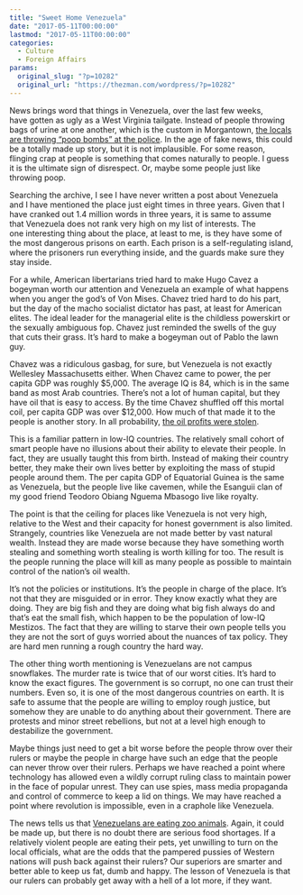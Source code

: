 ```yaml
---
title: "Sweet Home Venezuela"
date: "2017-05-11T00:00:00"
lastmod: "2017-05-11T00:00:00"
categories:
  - Culture
  - Foreign Affairs
params:
  original_slug: "?p=10282"
  original_url: "https://thezman.com/wordpress/?p=10282"
---
```


News brings word that things in Venezuela, over the last few weeks,
have gotten as ugly as a West Virginia tailgate. Instead of people
throwing bags of urine at one another, which is the custom in
Morgantown, <a
href="http://www.foxnews.com/world/2017/05/09/venezuelans-new-weapon-against-riot-police-poopootov-cocktails.html"
rel="noopener noreferrer" target="_blank">the locals are throwing “poop
bombs” at the police</a>. In the age of fake news, this could be a
totally made up story, but it is not implausible. For some reason,
flinging crap at people is something that comes naturally to people. I
guess it is the ultimate sign of disrespect. Or, maybe some people just
like throwing poop.

Searching the archive, I see I have never written a post about Venezuela
and I have mentioned the place just eight times in three years. Given
that I have cranked out 1.4 million words in three years, it is same to
assume that Venezuela does not rank very high on my list of interests.
The one interesting thing about the place, at least to me, is they have
some of the most dangerous prisons on earth. Each prison is a
self-regulating island, where the prisoners run everything inside, and
the guards make sure they stay inside.

For a while, American libertarians tried hard to make Hugo Cavez a
bogeyman worth our attention and Venezuela an example of what happens
when you anger the god’s of Von Mises. Chavez tried hard to do his part,
but the day of the macho socialist dictator has past, at least
for American elites. The ideal leader for the managerial elite is the
childless powerskirt or the sexually ambiguous fop. Chavez just reminded
the swells of the guy that cuts their grass. It’s hard to make a
bogeyman out of Pablo the lawn guy.

Chavez was a ridiculous gasbag, for sure, but Venezuela is not exactly
Wellesley Massachusetts either. When Chavez came to power, the per
capita GDP was roughly $5,000. The average IQ is 84, which is in the
same band as most Arab countries. There’s not a lot of human capital,
but they have oil that is easy to access. By the time Chavez shuffled
off this mortal coil, per capita GDP was over $12,000. How much of that
made it to the people is another story. In all probability, <a
href="http://nypost.com/2013/03/10/rfk-son-is-oil-broken-up-over-chavez-death/"
rel="noopener noreferrer" target="_blank">the oil profits
were stolen</a>.

This is a familiar pattern in low-IQ countries. The relatively small
cohort of smart people have no illusions about their ability to
elevate their people. In fact, they are usually taught this from birth.
Instead of making their country better, they make their own lives better
by exploiting the mass of stupid people around them. The per capita GDP
of Equatorial Guinea is the same as Venezuela, but the people live like
cavemen, while the Esanguii clan of my good friend Teodoro Obiang Nguema
Mbasogo live like royalty.

The point is that the ceiling for places like Venezuela is not very
high, relative to the West and their capacity for honest government is
also limited. Strangely, countries like Venezuela are not made better by
vast natural wealth. Instead they are made worse because they have
something worth stealing and something worth stealing is worth killing
for too. The result is the people running the place will kill as many
people as possible to maintain control of the nation’s oil wealth.

It’s not the policies or institutions. It’s the people in charge of the
place. It’s not that they are misguided or in error. They know exactly
what they are doing. They are big fish and they are doing what big fish
always do and that’s eat the small fish, which happen to be the
population of low-IQ Mestizos. The fact that they are willing to starve
their own people tells you they are not the sort of guys worried about
the nuances of tax policy. They are hard men running a rough country the
hard way.

The other thing worth mentioning is Venezuelans are not campus
snowflakes. The murder rate is twice that of our worst cities. It’s hard
to know the exact figures. The government is so corrupt, no one can
trust their numbers. Even so, it is one of the most dangerous
countries on earth. It is safe to assume that the people are willing to
employ rough justice, but somehow they are unable to do anything about
their government. There are protests and minor street rebellions, but
not at a level high enough to destabilize the government.

Maybe things just need to get a bit worse before the people throw over
their rulers or maybe the people in charge have such an edge that the
people can never throw over their rulers. Perhaps we have reached a
point where technology has allowed even a wildly corrupt ruling class to
maintain power in the face of popular unrest. They can use spies, mass
media propaganda and control of commerce to keep a lid on things. We may
have reached a point where revolution is impossible, even in a craphole
like Venezuela.

The news tells us that <a
href="http://www.telegraph.co.uk/news/2016/08/19/hungry-venezuelans-break-into-caracas-zoo-and-butcher-a-horse/"
rel="noopener noreferrer" target="_blank">Venezuelans are eating zoo
animals</a>. Again, it could be made up, but there is no doubt there are
serious food shortages. If a relatively violent people are eating their
pets, yet unwilling to turn on the local officials, what are the odds
that the pampered pussies of Western nations will push back against
their rulers? Our superiors are smarter and better able to keep us fat,
dumb and happy. The lesson of Venezuela is that our rulers can probably
get away with a hell of a lot more, if they want.
